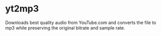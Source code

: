 # yt2mp3
Downloads best quality audio from YouTube.com and converts the file to mp3 while preserving the original bitrate and sample rate.
